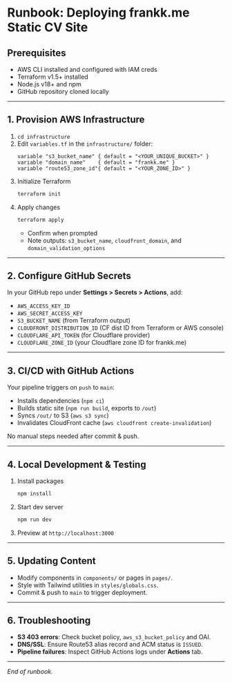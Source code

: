 # Runbook: Deploying frankk.me Static CV Site

## Prerequisites
- AWS CLI installed and configured with IAM creds
- Terraform v1.5+ installed
- Node.js v18+ and npm
- GitHub repository cloned locally

---
## 1. Provision AWS Infrastructure
1. `cd infrastructure`
2. Edit `variables.tf` in the `infrastructure/` folder:
   ```hcl
   variable "s3_bucket_name" { default = "<YOUR_UNIQUE_BUCKET>" }
   variable "domain_name"    { default = "frankk.me" }
   variable "route53_zone_id"{ default = "<YOUR_ZONE_ID>" }
   ```
3. Initialize Terraform
   ```bash
   terraform init
   ```
4. Apply changes
   ```bash
   terraform apply
   ```
   - Confirm when prompted
   - Note outputs: `s3_bucket_name`, `cloudfront_domain`, and `domain_validation_options`

---
## 2. Configure GitHub Secrets
In your GitHub repo under **Settings > Secrets > Actions**, add:
- `AWS_ACCESS_KEY_ID`
- `AWS_SECRET_ACCESS_KEY`
- `S3_BUCKET_NAME` (from Terraform output)
- `CLOUDFRONT_DISTRIBUTION_ID` (CF dist ID from Terraform or AWS console)
- `CLOUDFLARE_API_TOKEN` (for Cloudflare provider)
- `CLOUDFLARE_ZONE_ID` (your Cloudflare zone ID for frankk.me)

---
## 3. CI/CD with GitHub Actions
Your pipeline triggers on `push` to `main`:
- Installs dependencies (`npm ci`)
- Builds static site (`npm run build`, exports to `/out`)
- Syncs `/out/` to S3 (`aws s3 sync`)
- Invalidates CloudFront cache (`aws cloudfront create-invalidation`)

No manual steps needed after commit & push.

---
## 4. Local Development & Testing
1. Install packages
   ```bash
   npm install
   ```
2. Start dev server
   ```bash
   npm run dev
   ```
3. Preview at `http://localhost:3000`

---
## 5. Updating Content
- Modify components in `components/` or pages in `pages/`.
- Style with Tailwind utilities in `styles/globals.css`.
- Commit & push to `main` to trigger deployment.

---
## 6. Troubleshooting
- **S3 403 errors**: Check bucket policy, `aws_s3_bucket_policy` and OAI.
- **DNS/SSL**: Ensure Route53 alias record and ACM status is `ISSUED`.
- **Pipeline failures**: Inspect GitHub Actions logs under **Actions** tab.

---
*End of runbook.*
